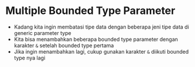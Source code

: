 # Multiple Bounded Type Parameter

- Kadang kita ingin membatasi tipe data dengan beberapa jeni tipe data di generic parameter type
- Kita bisa menambahkan beberapa bounded type parameter dengan karakter `&` setelah bounded type pertama
- Jika ingin menambahkan lagi, cukup gunakan karakter `&` diikuti bounded type nya lagi 